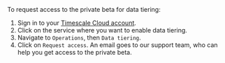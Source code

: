 <Highlight type="cloud" header="Request access and start tiering">
To request access to the private beta for data tiering:

1.  Sign in to your [Timescale Cloud
    account](https://console.cloud.timescale.com/).
1.  Click on the service where you want to enable data tiering.
1.  Navigate to `Operations`, then `Data tiering`.
1.  Click on `Request access`. An email goes to our support team, who can
    help you get access to the private beta.

</Highlight>

